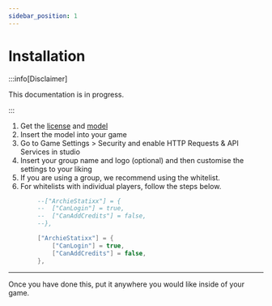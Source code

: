 ```yaml
---
sidebar_position: 1
---
```


# Installation
:::info[Disclaimer]

This documentation is in progress.

:::

1. Get the [license](https://www.roblox.com/game-pass/120573759/Emerson-PrintLink) and [model](https://create.roblox.com/store/asset/14996803013/Emerson-PrintLink)
2. Insert the model into your game
3. Go to Game Settings > Security and enable HTTP Requests & API Services in studio
4. Insert your group name and logo (optional) and then customise the settings to your liking
5. If you are using a group, we recommend using the whitelist.
6. For whitelists with individual players, follow the steps below.

```lua title="Emerson Printlink/Configuration/Settings.lua BEFORE"
		--["ArchieStatixx"] = {
		--	["CanLogin"] = true,
		--	["CanAddCredits"] = false,
		--},
```

```lua title="Emerson Printlink/Configuration/Settings.lua AFTER"
		["ArchieStatixx"] = {
			["CanLogin"] = true,
			["CanAddCredits"] = false,
		},
```
---
Once you have done this, put it anywhere you would like inside of your game.